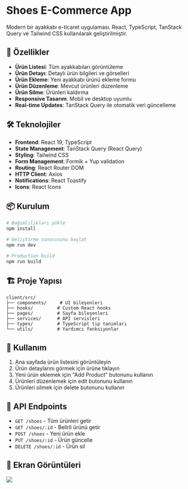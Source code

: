 # Shoes E-Commerce App

Modern bir ayakkabı e-ticaret uygulaması. React, TypeScript, TanStack Query ve Tailwind CSS kullanılarak geliştirilmiştir.

## 🚀 Özellikler

- **Ürün Listesi**: Tüm ayakkabıları görüntüleme
- **Ürün Detayı**: Detaylı ürün bilgileri ve görselleri
- **Ürün Ekleme**: Yeni ayakkabı ürünü ekleme formu
- **Ürün Düzenleme**: Mevcut ürünleri düzenleme
- **Ürün Silme**: Ürünleri kaldırma
- **Responsive Tasarım**: Mobil ve desktop uyumlu
- **Real-time Updates**: TanStack Query ile otomatik veri güncelleme

## 🛠️ Teknolojiler

- **Frontend**: React 19, TypeScript
- **State Management**: TanStack Query (React Query)
- **Styling**: Tailwind CSS
- **Form Management**: Formik + Yup validation
- **Routing**: React Router DOM
- **HTTP Client**: Axios
- **Notifications**: React Toastify
- **Icons**: React Icons

## 📦 Kurulum

```bash
# Bağımlılıkları yükle
npm install

# Geliştirme sunucusunu başlat
npm run dev

# Production build
npm run build
```

## 🏗️ Proje Yapısı

```
client/src/
├── components/     # UI bileşenleri
├── hooks/         # Custom React hooks
├── pages/         # Sayfa bileşenleri
├── services/      # API servisleri
├── types/         # TypeScript tip tanımları
└── utils/         # Yardımcı fonksiyonlar
```

## 🎯 Kullanım

1. Ana sayfada ürün listesini görüntüleyin
2. Ürün detaylarını görmek için ürüne tıklayın
3. Yeni ürün eklemek için "Add Product" butonunu kullanın
4. Ürünleri düzenlemek için edit butonunu kullanın
5. Ürünleri silmek için delete butonunu kullanın

## 🔧 API Endpoints

- `GET /shoes` - Tüm ürünleri getir
- `GET /shoes/:id` - Belirli ürünü getir
- `POST /shoes` - Yeni ürün ekle
- `PUT /shoes/:id` - Ürün güncelle
- `DELETE /shoes/:id` - Ürün sil

## 📱 Ekran Görüntüleri

<!-- GIF buraya eklenecek -->

![](./gif.gif)
